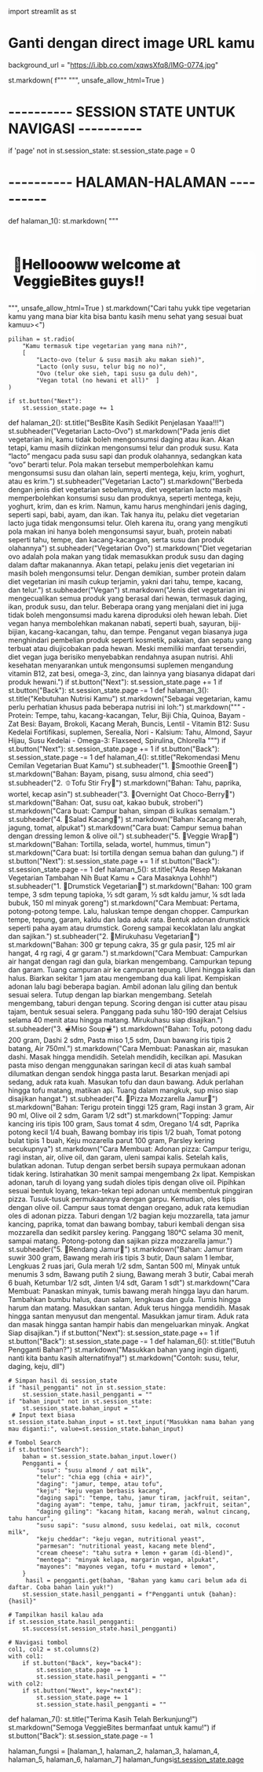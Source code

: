 import streamlit as st

# Ganti dengan direct image URL kamu
background_url = "https://i.ibb.co.com/xqwsXfq8/IMG-0774.jpg"

st.markdown(
    f"""
    <style>
    .stApp {{
        background-image: url("{background_url}");
        background-size: cover;
        background-repeat: no-repeat;
        background-position: center;
        background-attachment: fixed;
    }}
    </style>
    """,
    unsafe_allow_html=True
)
# ---------- SESSION STATE UNTUK NAVIGASI ----------
if 'page' not in st.session_state:
    st.session_state.page = 0

# ---------- HALAMAN-HALAMAN ----------
def halaman_1():
    st.markdown(
        """
        <h1 style="
            font-weight: 1000;
            color: #1A1A1A;
            text-shadow: 1px 1px 3px rgba(255,255,255,0.6);
            background-color: rgba(255, 255, 255, 0.6);
            padding: 10px;
            border-radius: 10px;
            display: inline-block;
        ">
            🥦Helloooww welcome at VeggieBites guys!!
        </h1>
        """, 
        unsafe_allow_html=True
     )
    st.markdown("Cari tahu yukk tipe vegetarian kamu yang mana biar kita bisa bantu kasih menu sehat yang sesuai buat kamuu><")

    pilihan = st.radio(
        "Kamu termasuk tipe vegetarian yang mana nih?",
        [
            "Lacto-ovo (telur & susu masih aku makan sieh)",
            "Lacto (only susu, telur big no no)",
            "Ovo (telur oke sieh, tapi susu ga dulu deh)",
            "Vegan total (no hewani et all)"  ]
    )
    
    if st.button("Next"):
        st.session_state.page += 1
def halaman_2():
    st.title("BesBite Kasih Sedikit Penjelasan Yaaa!!!")
    st.subheader("Vegetarian Lacto-Ovo")
    st.markdown("Pada jenis diet vegetarian ini, kamu tidak boleh mengonsumsi daging atau ikan. Akan tetapi, kamu masih diizinkan mengonsumsi telur dan produk susu. Kata “lacto” mengacu pada susu sapi dan produk olahannya, sedangkan kata “ovo” berarti telur. Pola makan tersebut memperbolehkan kamu mengonsumsi susu dan olahan lain, seperti mentega, keju, krim, yoghurt, atau es krim.")
    st.subheader("Vegetarian Lacto")
    st.markdown("Berbeda dengan jenis diet vegetarian sebelumnya, diet vegetarian lacto masih memperbolehkan konsumsi susu dan produknya, seperti mentega, keju, yoghurt, krim, dan es krim. Namun, kamu harus menghindari jenis daging, seperti sapi, babi, ayam, dan ikan. Tak hanya itu, pelaku diet vegetarian lacto juga tidak mengonsumsi telur. Oleh karena itu, orang yang mengikuti pola makan ini hanya boleh mengonsumsi sayur, buah, protein nabati seperti tahu, tempe, dan kacang-kacangan, serta susu dan produk olahannya")
    st.subheader("Vegetarian Ovo")
    st.markdown("Diet vegetarian ovo adalah pola makan yang tidak memasukkan produk susu dan daging dalam daftar makanannya. Akan tetapi, pelaku jenis diet vegetarian ini masih boleh mengonsumsi telur. Dengan demikian, sumber protein dalam diet vegetarian ini masih cukup terjamin, yakni dari tahu, tempe, kacang, dan telur.")
    st.subheader("Vegan")
    st.markdown("Jenis diet vegetarian ini mengecualikan semua produk yang berasal dari hewan, termasuk daging, ikan, produk susu, dan telur. Beberapa orang yang menjalani diet ini juga tidak boleh mengonsumsi madu karena diproduksi oleh hewan lebah. Diet vegan hanya membolehkan makanan nabati, seperti buah, sayuran, biji-bijian, kacang-kacangan, tahu, dan tempe. Penganut vegan biasanya juga menghindari pembelian produk seperti kosmetik, pakaian, dan sepatu yang terbuat atau diujicobakan pada hewan. Meski memiliki manfaat tersendiri, diet vegan juga berisiko menyebabkan rendahnya asupan nutrisi. Ahli kesehatan menyarankan untuk mengonsumsi suplemen mengandung vitamin B12, zat besi, omega-3, zinc, dan lainnya yang biasanya didapat dari produk hewani.")
    if st.button("Next"):
        st.session_state.page += 1
    if st.button("Back"):
        st.session_state.page -= 1
def halaman_3():
    st.title("Kebutuhan Nutrisi Kamu")
    st.markdown("Sebagai vegetarian, kamu perlu perhatian khusus pada beberapa nutrisi ini loh:")
    st.markdown("""
    - Protein: Tempe, tahu, kacang-kacangan, Telur, Biji Chia, Quinoa, Bayam
    - Zat Besi: Bayam, Brokoli, Kacang Merah, Buncis, Lentil
    - Vitamin B12: Susu Kedelai Fortifikasi, suplemen, Serealia, Nori
    - Kalsium: Tahu, Almond, Sayur Hijau, Susu Kedelai
    - Omega-3: Flaxseed, Spirulina, Chlorella
    """)
    if st.button("Next"):
        st.session_state.page += 1
    if st.button("Back"):
        st.session_state.page -= 1
def halaman_4():
    st.title("Rekomendasi Menu Cemilan Vegetarian Buat Kamu")
    st.subheader("1. 💚Smoothie Green💚")
    st.markdown("Bahan: Bayam, pisang, susu almond, chia seed")
    st.subheader("2. 🫑Tofu Stir Fry🥕")
    st.markdown("Bahan: Tahu, paprika, wortel, kecap asin")
    st.subheader("3. 🍫Overnight Oat Choco-Berry🍓")
    st.markdown("Bahan: Oat, susu oat, kakao bubuk, stroberi")
    st.markdown("Cara buat: Campur bahan, simpan di kulkas semalam.")
    st.subheader("4. 🥜Salad Kacang🥜")
    st.markdown("Bahan: Kacang merah, jagung, tomat, alpukat")
    st.markdown("Cara buat: Campur semua bahan dengan dressing lemon & olive oil.")
    st.subheader("5. 🥬Veggie Wrap🥬")
    st.markdown("Bahan: Tortilla, selada, wortel, hummus, timun")
    st.markdown("Cara buat: Isi tortilla dengan semua bahan dan gulung.")
    if st.button("Next"):
        st.session_state.page += 1
    if st.button("Back"):
        st.session_state.page -= 1
def halaman_5():
    st.title("Ada Resep Makanan Vegetarian Tambahan Nih Buat Kamu + Cara Masaknya Lohhh!")
    st.subheader("1. 🍗Drumstick Vegetarian🍗")
    st.markdown("Bahan: 100 gram tempe, 3 sdm tepung tapioka, ½ sdt garam, ½ sdt kaldu jamur, ¼ sdt lada bubuk, 150 ml minyak goreng")
    st.markdown("Cara Membuat: Pertama, potong-potong tempe. Lalu, haluskan tempe dengan chopper. Campurkan tempe, tepung, garam, kaldu dan lada aduk rata. Bentuk adonan drumstick seperti paha ayam atau drumstick. Goreng sampai kecoklatan lalu angkat dan sajikan.")
    st.subheader("2. 🥖Mirukuhasu Vegetarian🥖")
    st.markdown("Bahan: 300 gr tepung cakra, 35 gr gula pasir, 125 ml air hangat, 4 rg ragi, 4 gr garam.")
    st.markdown("Cara Membuat: Campurkan air hangat dengan ragi dan gula, biarkan mengembang. Campurkan tepung dan garam. Tuang campuran air ke campuran tepung. Uleni hingga kalis dan halus. Biarkan sekitar 1 jam atau mengembang dua kali lipat. Kempiskan adonan lalu bagi beberapa bagian. Ambil adonan lalu giling dan bentuk sesuai selera. Tutup dengan lap biarkan mengembang. Setelah mengembang, taburi dengan tepung. Scoring dengan isi cutter atau pisau tajam, bentuk sesuai selera. Panggang pada suhu 180-190 derajat Celsius selama 40 menit atau hingga matang. Mirukuhasu siap disajikan.")
    st.subheader("3. 🫕Miso Soup🫕")
    st.markdown("Bahan: Tofu, potong dadu 200 gram, Dashi 2 sdm, Pasta miso 1,5 sdm, Daun bawang iris tipis 2 batang, Air 750ml.")
    st.markdown("Cara Membuat: Panaskan air, masukan dashi. Masak hingga mendidih. Setelah mendidih, kecilkan api. Masukan pasta miso dengan menggunakan saringan kecil di atas kuah sambal dilumatkan dengan sendok hingga pasta larut. Besarkan menjadi api sedang, aduk rata kuah. Masukan tofu dan daun bawang. Aduk perlahan hingga tofu matang, matikan api. Tuang dalam mangkuk, sup miso siap disajikan hangat.")
    st.subheader("4. 🍕Pizza Mozzarella Jamur🍕")
    st.markdown("Bahan: Terigu protein tinggi 125 gram, Ragi instan 3 gram, Air 90 ml, Olive oil 2 sdm, Garam 1/2 sdt")
    st.markdown("Topping: Jamur kancing iris tipis 100 gram, Saus tomat 4 sdm, Oregano 1/4 sdt, Paprika potong kecil 1/4 buah, Bawang bombay iris tipis 1/2 buah, Tomat potong bulat tipis 1 buah, Keju mozarella parut 100 gram, Parsley kering secukupnya")
    st.markdown("Cara Membuat: Adonan pizza: Campur terigu, ragi instan, air, olive oil, dan garam, uleni sampai kalis. Setelah kalis, bulatkan adonan. Tutup dengan serbet bersih supaya permukaan adonan tidak kering. Istirahatkan 30 menit sampai mengembang 2x lipat. Kempiskan adonan, taruh di loyang yang sudah dioles tipis dengan olive oil. Pipihkan sesuai bentuk loyang, tekan-tekan tepi adonan untuk membentuk pinggiran pizza. Tusuk-tusuk permukaannya dengan garpu. Kemudian, oles tipis dengan olive oil. Campur saus tomat dengan oregano, aduk rata kemudian oles di adonan pizza. Taburi dengan 1/2 bagian keju mozzarella, tata jamur kancing, paprika, tomat dan bawang bombay, taburi kembali dengan sisa mozzarella dan sedikit parsley kering. Panggang 180°C selama 30 menit, sampai matang. Potong-potong dan sajikan pizza mozzarella jamur.")
    st.subheader("5. 🍄Rendang Jamur🍄")
    st.markdown("Bahan: Jamur tiram suwir 300 gram, Bawang merah iris tipis 3 butir, Daun salam 1 lembar, Lengkuas 2 ruas jari, Gula merah 1/2 sdm, Santan 500 ml, Minyak untuk menumis 3 sdm, Bawang putih 2 siung, Bawang merah 3 butir, Cabai merah 6 buah, Ketumbar 1/2 sdt, Jinten 1/4 sdt, Garam 1 sdt")
    st.markdown("Cara Membuat: Panaskan minyak, tumis bawang merah hingga layu dan harum. Tambahkan bumbu halus, daun salam, lengkuas dan gula. Tumis hingga harum dan matang. Masukkan santan. Aduk terus hingga mendidih. Masak hingga santan menyusut dan mengental. Masukkan jamur tiram. Aduk rata dan masak hingga santan hampir habis dan mengeluarkan minyak. Angkat Siap disajikan.")
    if st.button("Next"):
        st.session_state.page += 1
    if st.button("Back"):
        st.session_state.page -= 1
def halaman_6():
    st.title("Butuh Pengganti Bahan?")
    st.markdown("Masukkan bahan yang ingin diganti, nanti kita bantu kasih alternatifnya!")
    st.markdown("Contoh: susu, telur, daging, keju, dll")

    # Simpan hasil di session_state
    if "hasil_pengganti" not in st.session_state:
        st.session_state.hasil_pengganti = ""
    if "bahan_input" not in st.session_state:
        st.session_state.bahan_input = ""
     # Input text biasa
    st.session_state.bahan_input = st.text_input("Masukkan nama bahan yang mau diganti:", value=st.session_state.bahan_input)

    # Tombol Search
    if st.button("Search"):
        bahan = st.session_state.bahan_input.lower()
        Pengganti = {
            "susu": "susu almond / oat milk",
            "telur": "chia egg (chia + air)",
            "daging": "jamur, tempe, atau tofu",
            "keju": "keju vegan berbasis kacang",
            "daging sapi": "tempe, tahu, jamur tiram, jackfruit, seitan",
            "daging ayam": "tempe, tahu, jamur tiram, jackfruit, seitan",
            "daging giling": "kacang hitam, kacang merah, walnut cincang, tahu hancur",
            "susu sapi": "susu almond, susu kedelai, oat milk, coconut milk",
            "keju cheddar": "keju vegan, nutritional yeast",
            "parmesan": "nutritional yeast, kacang mete blend",
            "cream cheese": "tahu sutra + lemon + garam (di-blend)",
            "mentega": "minyak kelapa, margarin vegan, alpukat",
            "mayones": "mayones vegan, tofu + mustard + lemon",
        }
         hasil = pengganti.get(bahan, "Bahan yang kamu cari belum ada di daftar. Coba bahan lain yuk!")
        st.session_state.hasil_pengganti = f"Pengganti untuk {bahan}: {hasil}"

    # Tampilkan hasil kalau ada
    if st.session_state.hasil_pengganti:
        st.success(st.session_state.hasil_pengganti)

    # Navigasi tombol
    col1, col2 = st.columns(2)
    with col1:
        if st.button("Back", key="back4"):
            st.session_state.page -= 1
            st.session_state.hasil_pengganti = ""
    with col2:
        if st.button("Next", key="next4"):
            st.session_state.page += 1
            st.session_state.hasil_pengganti = ""
def halaman_7():
    st.title("Terima Kasih Telah Berkunjung!")
    st.markdown("Semoga VeggieBites bermanfaat untuk kamu!")
    if st.button("Back"):
        st.session_state.page -= 1

halaman_fungsi = [halaman_1, halaman_2, halaman_3, halaman_4, halaman_5, halaman_6, halaman_7]
halaman_fungsi[st.session_state.page]()
        
